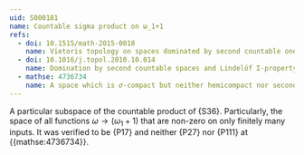 ```yaml
---
uid: S000181
name: Countable sigma product on ω_1+1
refs:
  - doi: 10.1515/math-2015-0018
    name: Vietoris topology on spaces dominated by second countable ones
  - doi: 10.1016/j.topol.2010.10.014
    name: Domination by second countable spaces and Lindelöf Σ-property
  - mathse: 4736734
    name: A space which is 𝜎-compact but neither hemicompact nor second countable
---
```


A particular subspace of the countable product of {S36}. Particularly, the space of all functions $\omega \to (\omega_1+1)$ that are non-zero on only finitely many inputs. It was verified to be {P17} and neither {P27} nor {P111} at {{mathse:4736734}}.